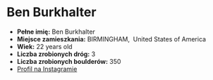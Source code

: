 # Ben Burkhalter
- __Pełne imię:__ Ben Burkhalter
- __Miejsce zamieszkania:__ BIRMINGHAM,  United States of America
- __Wiek:__ 22 years old
- __Liczba zrobionych dróg:__ 3
- __Liczba zrobionych boulderów:__ 350
- [Profil na Instagramie](https://www.picuki.com/profile/benburrk)
